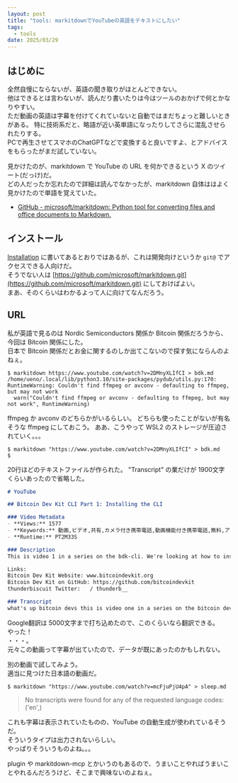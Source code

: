```yaml
---
layout: post
title: "tools: markitdownでYouTubeの英語をテキストにしたい"
tags:
  - tools
date: 2025/03/29
---
```


## はじめに

全然自慢にならないが、英語の聞き取りがほとんどできない。  
他はできるとは言わないが、読んだり書いたりは今はツールのおかげで何とかなりやすい。  
ただ動画の英語は字幕を付けてくれていないと自動ではまだちょっと難しいときがある。
特に技術系だと、略語が近い英単語になったりしてさらに混乱させられたりする。  
PCで再生させてスマホのChatGPTなどで変換すると良いですよ、とアドバイスをもらったがまだ試していない。

見かけたのが、markitdown で YouTube の URL を何かできるという X のツイート(だっけ)だ。  
どの人だったか忘れたので詳細は読んでなかったが、markitdown 自体ははよく見かけたので単語を覚えていた。

* [GitHub - microsoft/markitdown: Python tool for converting files and office documents to Markdown.](https://github.com/microsoft/markitdown)

## インストール

[Installation](https://github.com/microsoft/markitdown/blob/3fcd48cdfc651cbf508071c8d2fb7d82aeb075de/README.md#installation) に書いてあるとおりではあるが、これは開発向けというか `git@` でアクセスできる人向けだ。  
そうでない人は [https://github.com/microsoft/markitdown.git](https://github.com/microsoft/markitdown.git) にしておけばよい。  
まあ、そのくらいはわかるよって人に向けてなんだろう。

## URL

私が英語で見るのは Nordic Semiconductors 関係か Bitcoin 関係だろうから、今回は Bitcoin 関係にした。  
日本で Bitcoin 関係だとお金に関するのしか出てこないので探す気にならんのよねぇ。

```console
$ markitdown https://www.youtube.com/watch?v=2DMnyXLIfCI > bdk.md
/home/ueno/.local/lib/python3.10/site-packages/pydub/utils.py:170: RuntimeWarning: Couldn't find ffmpeg or avconv - defaulting to ffmpeg, but may not work
  warn("Couldn't find ffmpeg or avconv - defaulting to ffmpeg, but may not work", RuntimeWarning)
```

ffmpeg か avconv のどちらかがいるらしい。
どちらも使ったことがないが有名そうな ffmpeg にしておこう。
ああ、こうやって WSL2 のストレージが圧迫されていく。。。

```console
$ markitdown "https://www.youtube.com/watch?v=2DMnyXLIfCI" > bdk.md
$
```

20行ほどのテキストファイルが作られた。
"Transcript" の業だけが 1900文字くらいあったので省略した。

```markdown
# YouTube

## Bitcoin Dev Kit CLI Part 1: Installing the CLI

### Video Metadata
- **Views:** 1577
- **Keywords:** 動画,ビデオ,共有,カメラ付き携帯電話,動画機能付き携帯電話,無料,アップロード,チャンネル,コミュニティ,YouTube,ユーチューブ
- **Runtime:** PT2M33S

### Description
This is video 1 in a series on the bdk-cli. We're looking at how to install and test that the tool is properly working locally.

Links:
Bitcoin Dev Kit Website: www.bitcoindevkit.org
Bitcoin Dev Kit on GitHub: https://github.com/bitcoindevkit
thunderbiscuit Twitter:   / thunderb__

### Transcript
what's up bitcoin devs this is video one in a series on the bitcoin devkit cli tool in this video ...
```

Google翻訳は 5000文字まで打ち込めたので、このくらいなら翻訳できる。  
やった！  
・・・。  
元々この動画って字幕が出ていたので、データが既にあったのかもしれない。

別の動画で試してみよう。  
適当に見つけた日本語の動画だ。

```console
$ markitdown "https://www.youtube.com/watch?v=mcFjuPjU4pA" > sleep.md
```

> No transcripts were found for any of the requested language codes: ('en',)

これも字幕は表示されていたものの、YouTube の自動生成が使われているそうだ。  
そういうタイプは出力されないらしい。  
やっぱりそういうものよね。。。

plugin や markitdown-mcp とかいうのもあるので、うまいことやればうまいことやれるんだろうけど、そこまで興味ないのよねぇ。
